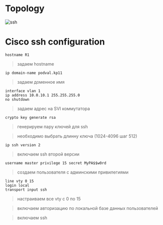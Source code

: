 # Topology
![ssh](https://user-images.githubusercontent.com/62337797/136414989-980b1a0a-1407-410a-b848-3220e9c95e3a.png)
# Cisco ssh configuration

```
hostname R1
```
> задаем hostname
```
ip domain-name podval.kp11
```
> задаем доменное имя
```
interface vlan 1 
ip address 10.0.10.1 255.255.255.0
no shutdown
```
> задаем адрес на SVI коммутатора
```
crypto key generate rsa
```
> генерируем пару ключей для ssh 

> необходимо выбрать длинну ключа (1024-4096 шаг 512)
```
ip ssh version 2
```
> включаем ssh второй версии
```
username master privilege 15 secret MyPA$$w0rd
```
> создаем пользователя с админскими привилегиями 
```
line vty 0 15 
login local 
transport input ssh 
```
> настраиваем все vty с 0 по 15 

> включаем авторизацию по локальной базе данных пользователей

> включаем  ssh 
